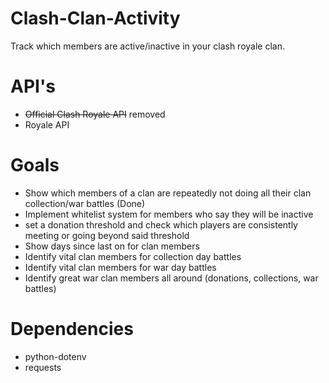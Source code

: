 # Clash-Clan-Activity
Track which members are active/inactive in your clash royale clan.
# API's
* ~~Official Clash Royale API~~ removed
* Royale API
# Goals
* Show which members of a clan are repeatedly not doing all their clan collection/war battles (Done)
* Implement whitelist system for members who say they will be inactive
* set a donation threshold and check which players are consistently meeting or going beyond said threshold
* Show days since last on for clan members
* Identify vital clan members for collection day battles
* Identify vital clan members for war day battles
* Identify great war clan members all around (donations, collections, war battles)
# Dependencies
* python-dotenv
* requests
